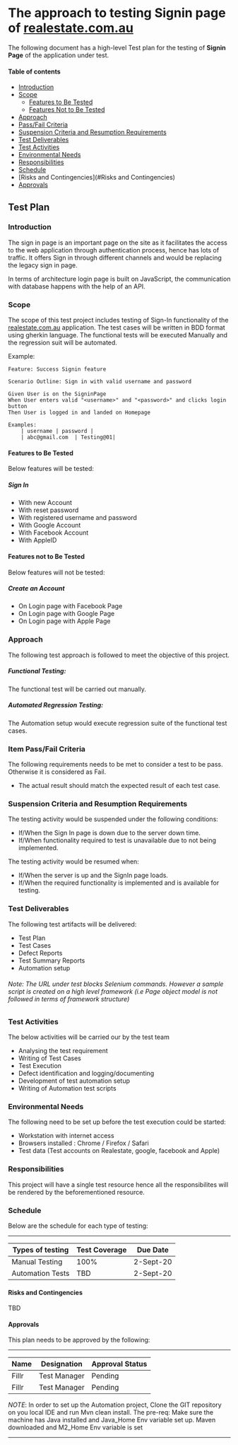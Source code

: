 # The approach to testing Signin page of [realestate.com.au](#https://accounts.realestate.com.au/login?client_id=2fb06dqab95hci46dgldph0382&redirect_uri=https://www.realestate.com.au/auth&response_type=code&state=dnJ-VBXGZc8PT0G0K6YJ5GGd2ko5YwK_P74rHqA5pM5cF02KMbRioXpTvlihPawryN0bJeoESTCCbXvSv-3d4bsT-F3OcO-Nj-rc5V8uxwD6_SLYAZogIWR5AgJK4sJ-bmoSdV-VMyZx5MBfCOaYqri_Syrpj4Lc4LbMOba6Hy5xqOEZ)

The following document has a high-level Test plan for the testing of **Signin Page** of the application under test.



#### Table of contents
* [Introduction](#Introduction)
* [Scope](#Scope)
    * [Features to Be Tested](#Features-to-Be-Tested)
    * [Features Not to Be Tested](#Features-Not-to-Be-Tested)
* [Approach](Approach)
* [Pass/Fail Criteria](#Pass/Fail-Criteria)
* [Suspension Criteria and Resumption Requirements](#Suspension-Criteria-and-Resumption-Requirements)
* [Test Deliverables](#Test-Deliverables)
* [Test Activities](#Test-Activities)
* [Environmental Needs](#Environmental-Needs)
* [Responsibilities](#Responsibilities)
* [Schedule](#Schedule)
* [Risks and Contingencies](#Risks and Contingencies)
* [Approvals](#Approvals)

## Test Plan

### Introduction

The sign in page is an important page on the site as it facilitates the access to the web application through authentication process, hence has lots of traffic. It offers Sign in through different channels and would be replacing the legacy sign in page.

In terms of architecture login page is built on JavaScript, the communication with database happens with the help of an API.


### Scope

The scope of this test project includes testing of Sign-In functionality of the [realestate.com.au](#https://accounts.realestate.com.au/login?client_id=2fb06dqab95hci46dgldph0382&redirect_uri=https://www.realestate.com.au/auth&response_type=code&state=dnJ-VBXGZc8PT0G0K6YJ5GGd2ko5YwK_P74rHqA5pM5cF02KMbRioXpTvlihPawryN0bJeoESTCCbXvSv-3d4bsT-F3OcO-Nj-rc5V8uxwD6_SLYAZogIWR5AgJK4sJ-bmoSdV-VMyZx5MBfCOaYqri_Syrpj4Lc4LbMOba6Hy5xqOEZ) application. The test cases will be written in BDD format using gherkin language. 
The functional tests will be executed Manually and the regression suit will be automated.  

Example: 

```Gherkin
Feature: Success Signin feature

Scenario Outline: Sign in with valid username and password

Given User is on the SigninPage
When User enters valid "<username>" and "<password>" and clicks login button
Then User is logged in and landed on Homepage

Examples:
	| username | password |
	| abc@gmail.com  | Testing@01|

```

#### Features to Be Tested
Below features will be tested:
##### Sign In 
- With new Account
- With reset password
- With registered username and password
- With Google Account
- With Facebook Account
- With AppleID

#### Features not to Be Tested
Below features will not be tested:
##### Create an Account
- On Login page with Facebook Page
- On Login page with Google Page
- On Login page with Apple Page 

### Approach
The following test approach is followed to meet the objective of this project.
##### Functional Testing:
The functional test will be carried out manually.
##### Automated Regression Testing: 
The Automation setup would execute regression suite of the functional test cases.

### Item Pass/Fail Criteria
The following requirements needs to be met to consider a test to be pass. Otherwise it is considered as Fail.
- The actual result should match the expected result of each test case.
  

### Suspension Criteria and Resumption Requirements
The testing activity would be suspended under the following conditions:
- If/When the Sign In page is down due to the server down time.
- If/When functionality required to test is unavailable due to not being implemented. 

The testing activity would be resumed when:
- If/When the server is up and the SignIn page loads.
- If/When the required functionality is implemented and is available for testing.
  

### Test Deliverables
The following test artifacts will be delivered:
- Test Plan
- Test Cases
- Defect Reports
- Test Summary Reports
- Automation setup

###### Note: The URL under test blocks Selenium commands. However a sample script is created on a high level framework (i.e Page object model is not followed in terms of framework structure)

### Test Activities
The below activities will be carried our by the test team
- Analysing the test requirement
- Writing of Test Cases
- Test Execution
- Defect identification and logging/documenting
- Development of test automation setup
- Writing of Automation test scripts

### Environmental Needs
The following need to be set up before the test execution could be started:
- Workstation with internet access
- Browsers installed : Chrome / Firefox / Safari
- Test data (Test accounts on Realestate, google, facebook and Apple)

### Responsibilities
This project will have a single test resource hence all the responsibilites will be rendered by the beforementioned resource.  

### Schedule
Below are the schedule for each type of testing:



________________________________________

Types of testing | Test Coverage | Due Date
------------ | ------------- | -------------
Manual Testing  | 100% | 2-Sept-20 
Automation Tests  | TBD | 2-Sept-20


#### Risks and Contingencies
TBD

#### Approvals
This plan needs to be approved by the following:

________________________________________

Name | Designation | Approval Status
------------ | ------------- | -------------
Fillr  | Test Manager | Pending 
Fillr  | Test Manager | Pending 



*NOTE*: In order to set up the Automation project, Clone the GIT repository on you local IDE and run Mvn clean install. 
The pre-req: Make sure the machine has Java installed and Java_Home Env variable set up. Maven downloaded and M2_Home Env variable is set


________________________________________

